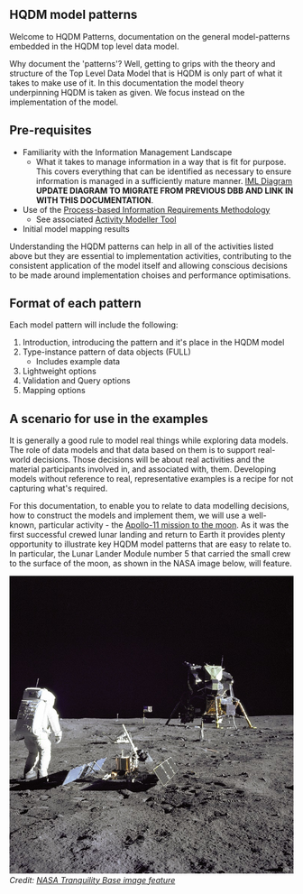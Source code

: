 ## HQDM model patterns

Welcome to HQDM Patterns, documentation on the general model-patterns embedded in the HQDM top level data model.

Why document the 'patterns'?  Well, getting to grips with the theory and structure of the Top Level Data Model that is HQDM is only part of what it takes to make use of it.  In this documentation the model theory underpinning HQDM is taken as given.  We focus instead on the implementation of the model.

## Pre-requisites

* Familiarity with the Information Management Landscape
    - What it takes to manage information in a way that is fit for purpose.  This covers everything that can be identified as necessary to ensure information is managed in a sufficiently mature manner. [IML Diagram](extras/IML-Roadmap-V0.5.html) **UPDATE DIAGRAM TO MIGRATE FROM PREVIOUS DBB AND LINK IN WITH THIS DOCUMENTATION**.
* Use of the [Process-based Information Requirements Methodology](https://github.com/Apollo-Protocol/information-requirement-methodology)
    - See associated [Activity Modeller Tool](https://apollo-protocol.github.io/4d-activity-editor/)
* Initial model mapping results

Understanding the HQDM patterns can help in all of the activities listed above but they are essential to implementation activities, contributing to the consistent application of the model itself and allowing conscious decisions to be made around implementation choises and performance optimisations.

## Format of each pattern

Each model pattern will include the following:

1. Introduction, introducing the pattern and it's place in the HQDM model
2. Type-instance pattern of data objects (FULL)
    - Includes example data
3. Lightweight options
4. Validation and Query options
5. Mapping options

## A scenario for use in the examples

It is generally a good rule to model real things while exploring data models.  The role of data models and that data based on them is to support real-world decisions.  Those decisions will be about real activities and the material participants involved in, and associated with, them.  Developing models without reference to real, representative examples is a recipe for not capturing what's required.

For this documentation, to enable you to relate to data modelling decisions, how to construct the models and implement them, we will use a well-known, particular activity - the [Apollo-11 mission to the moon](https://www.nasa.gov/mission_pages/apollo/missions/apollo11.html).  As it was the first successful crewed lunar landing and return to Earth it provides plenty opportunity to illustrate key HQDM model patterns that are easy to relate to. In particular, the Lunar Lander Module number 5 that carried the small crew to the surface of the moon, as shown in the NASA image below, will feature.

![Tranquility Base](extras/lunar_module_small.jpg)
_Credit: [NASA Tranquility Base image feature](https://www.nasa.gov/multimedia/imagegallery/image_feature_616.html)_
